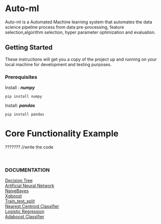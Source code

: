 # Auto-ml

Auto-ml is a Automated Machine learning system that automates the data science pipeline process from data pre-processing,
feature selection,algorithm selection, hyper parameter optimization and evaluation.

## Getting Started
These instructions will get you a copy of the project up and running on your local machine for development and testing purposes.

### Prerequisites
Install :
***numpy***
```
pip install numpy

```
Install:
***pandas***
```
pip install pandas

```
# Core Functionality Example
??????? //write the code
</br>
</br>
</br>
### DOCUMENTATION

[Decision Tree](https://github.com/vidushibindroo/Auto-ml/blob/master/Documentation/DecisionTree.md)
</br>
[Artificial Neural Network](https://github.com/vidushibindroo/Auto-ml/blob/master/Documentation/ANN.md)
</br>
[NaiveBayes](https://github.com/vidushibindroo/Auto-ml/blob/master/Documentation/naivebayes_docu.md)
</br>
[Xgboost](https://github.com/vidushibindroo/Auto-ml/blob/master/Documentation/xgboost_docu.md)
</br>
[Train_test_split](https://github.com/vidushibindroo/Auto-ml/blob/master/Documentation/train_test_docu.md)
</br>
[Nearest Centroid Classifier](https://github.com/vidushibindroo/Auto-ml/blob/master/Documentation/Nearest_Centroid_Classifier.md)
</br>
[Logistic Regression](https://github.com/vidushibindroo/Auto-ml/blob/master/Documentation/Logisticregression.md)
</br>
[Adaboost Classifier](https://github.com/vidushibindroo/Auto-ml/blob/master/Documentation/Adaboost.md)














